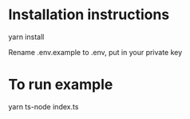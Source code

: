 # Installation instructions

yarn install

Rename .env.example to .env, put in your private key

# To run example

yarn ts-node index.ts
